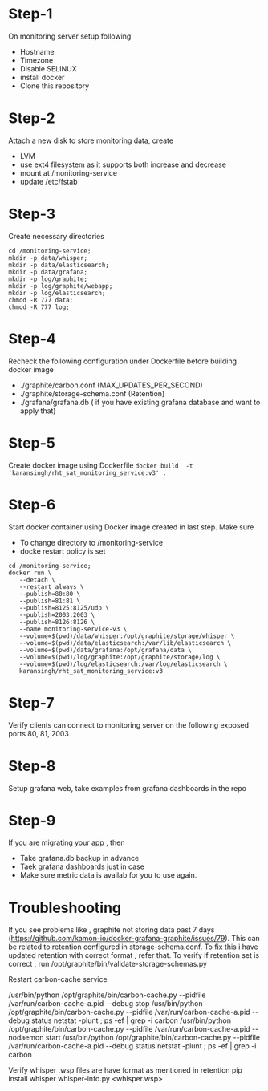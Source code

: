 # Step-1   
On monitoring server setup following
- Hostname
- Timezone
- Disable SELINUX
- install docker
- Clone this repository

# Step-2   
Attach a new disk to store monitoring data, create 
- LVM
- use ext4 filesystem as it supports both increase and decrease
- mount at /monitoring-service
- update /etc/fstab


# Step-3
Create necessary directories
```
cd /monitoring-service;
mkdir -p data/whisper;
mkdir -p data/elasticsearch;
mkdir -p data/grafana;
mkdir -p log/graphite;
mkdir -p log/graphite/webapp;
mkdir -p log/elasticsearch;
chmod -R 777 data;
chmod -R 777 log;
```

# Step-4
Recheck the following configuration under Dockerfile before building docker image
- ./graphite/carbon.conf   (MAX_UPDATES_PER_SECOND)
- ./graphite/storage-schema.conf  (Retention)
- ./grafana/grafana.db ( if you have existing grafana database and want to apply that)

# Step-5
Create docker image using Dockerfile
```docker build  -t 'karansingh/rht_sat_monitoring_service:v3' .```

# Step-6
Start docker container using Docker image created in last step. Make sure 
- To change directory to /monitoring-service
- docke restart policy is set

```
cd /monitoring-service;
docker run \
   --detach \
   --restart always \
   --publish=80:80 \
   --publish=81:81 \
   --publish=8125:8125/udp \
   --publish=2003:2003 \
   --publish=8126:8126 \
   --name monitoring-service-v3 \
   --volume=$(pwd)/data/whisper:/opt/graphite/storage/whisper \
   --volume=$(pwd)/data/elasticsearch:/var/lib/elasticsearch \
   --volume=$(pwd)/data/grafana:/opt/grafana/data \
   --volume=$(pwd)/log/graphite:/opt/graphite/storage/log \
   --volume=$(pwd)/log/elasticsearch:/var/log/elasticsearch \
   karansingh/rht_sat_monitoring_service:v3
```

# Step-7
Verify clients can connect to monitoring server on the following exposed ports
80, 81, 2003

# Step-8
Setup grafana web, take examples from grafana dashboards in the repo

# Step-9
If you are migrating your app , then
- Take grafana.db backup in advance
- Taek grafana dashboards just in case
- Make sure metric data is availab for you to use again.

# Troubleshooting
If you see problems like , graphite not storing data past 7 days (https://github.com/kamon-io/docker-grafana-graphite/issues/79). This can be related to retention configured in storage-schema.conf. To fix this i have updated retention with correct format , refer that.
To verify if retention set is correct , run  /opt/graphite/bin/validate-storage-schemas.py

Restart carbon-cache service

/usr/bin/python /opt/graphite/bin/carbon-cache.py --pidfile /var/run/carbon-cache-a.pid --debug stop
/usr/bin/python /opt/graphite/bin/carbon-cache.py --pidfile /var/run/carbon-cache-a.pid --debug status
netstat -plunt ; ps -ef | grep -i carbon
/usr/bin/python /opt/graphite/bin/carbon-cache.py --pidfile /var/run/carbon-cache-a.pid --nodaemon start
/usr/bin/python /opt/graphite/bin/carbon-cache.py --pidfile /var/run/carbon-cache-a.pid --debug status
netstat -plunt ; ps -ef | grep -i carbon 

Verify whisper .wsp files are have format as mentioned in retention
pip install whisper
whisper-info.py <whisper.wsp>
